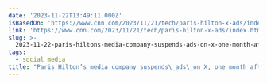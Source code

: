 ```yaml
---
date: '2023-11-22T13:49:11.000Z'
isBasedOn: 'https://www.cnn.com/2023/11/21/tech/paris-hilton-x-ads/index.html'
link: 'https://www.cnn.com/2023/11/21/tech/paris-hilton-x-ads/index.html'
slug: >-
  2023-11-22-paris-hiltons-media-company-suspends-ads-on-x-one-month-after-agreeing-to
tags:
  - social media
title: "Paris Hilton’s media company suspends\_ads\_on X, one month after agreeing to"
---
```


